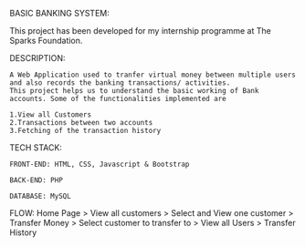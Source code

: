 BASIC BANKING SYSTEM:
   
   This project has been developed for my internship programme at The Sparks Foundation.

DESCRIPTION:

    A Web Application used to tranfer virtual money between multiple users and also records the banking transactions/ activities.
    This project helps us to understand the basic working of Bank accounts. Some of the functionalities implemented are

    1.View all Customers
    2.Transactions between two accounts
    3.Fetching of the transaction history

TECH STACK:

	FRONT-END: HTML, CSS, Javascript & Bootstrap

	BACK-END: PHP

	DATABASE: MySQL

FLOW:
	Home Page > View all customers > Select and View one customer > Transfer Money > Select customer to transfer to > View all Users > Transfer History
